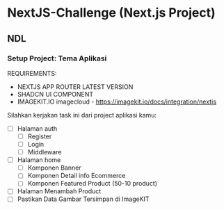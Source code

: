 # NextJS-Challenge (Next.js Project)

## NDL

### Setup Project: Tema Aplikasi

REQUIREMENTS: 
- NEXTJS APP ROUTER LATEST VERSION
- SHADCN UI COMPONENT
- IMAGEKIT.IO imagecloud - https://imagekit.io/docs/integration/nextjs

Silahkan kerjakan task ini dari project aplikasi kamu:
  - [ ] Halaman auth
    - [ ] Register
    - [ ] Login
    - [ ] Middleware
  - [ ] Halaman home
    - [ ] Komponen Banner
    - [ ] Komponen Detail info Ecommerce
    - [ ] Komponen Featured Product (50-10 product)
  - [ ] Halaman Menambah Product
  - [ ] Pastikan Data Gambar Tersimpan di ImageKIT
